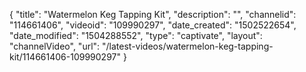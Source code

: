 {
    "title": "Watermelon Keg Tapping Kit",
    "description": "",
    "channelid": "114661406",
    "videoid": "109990297",
    "date_created": "1502522654",
    "date_modified": "1504288552",
    "type": "captivate",
    "layout": "channelVideo",
    "url": "\/latest-videos\/watermelon-keg-tapping-kit\/114661406-109990297"
}